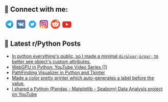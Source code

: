 ## 🔎 Connect with me:
[<img src="https://github.com/bullbesh/bullbesh/blob/main/images/Telegram.png" width="32" height="32" />](https://t.me/bullbesh)
[<img src="https://github.com/bullbesh/bullbesh/blob/main/images/VK.png" width="32" height="32" />](https://vk.com/bullbesh)
[<img src="https://github.com/bullbesh/bullbesh/blob/main/images/Twitter.png" width="32" height="32" />](https://twitter.com/bullbesh1)
[<img src="https://github.com/bullbesh/bullbesh/blob/main/images/Instagram.png" width="32" height="32" />](https://www.instagram.com/bullbesh)
[<img src="https://github.com/bullbesh/bullbesh/blob/main/images/Reddit.png" width="32" height="32" />](https://www.reddit.com/user/bullbesh)
[<img src="https://github.com/bullbesh/bullbesh/blob/main/images/YouTube.png" width="32" height="32" />](https://www.youtube.com/channel/UCtfjRs6uzgq5mfm8S06WTcg)

## 📕 Latest r/Python Posts
<!-- BLOG-POST-LIST:START -->
- [In python everything&#39;s public, so I made a minimal `dir&lpar;&rpar;` to better see object&#39;s custom attributes.](https://www.reddit.com/r/Python/comments/19as0h5/in_python_everythings_public_so_i_made_a_minimal/)
- [WebGPU in Python: YouTube Video Series &lpar;1&rpar;](https://www.reddit.com/r/Python/comments/19aqho5/webgpu_in_python_youtube_video_series_1/)
- [PathFinding Visualizer in Python and Tkinter](https://www.reddit.com/r/Python/comments/19aoazk/pathfinding_visualizer_in_python_and_tkinter/)
- [Made a color pretty printer which auto-generates a label before the value.](https://www.reddit.com/r/Python/comments/19altb9/made_a_color_pretty_printer_which_autogenerates_a/)
- [I shared a Python &lpar;Pandas - Matplotlib - Seaborn&rpar; Data Analysis project on YouTube](https://www.reddit.com/r/Python/comments/19alocc/i_shared_a_python_pandas_matplotlib_seaborn_data/)
<!-- BLOG-POST-LIST:END -->
